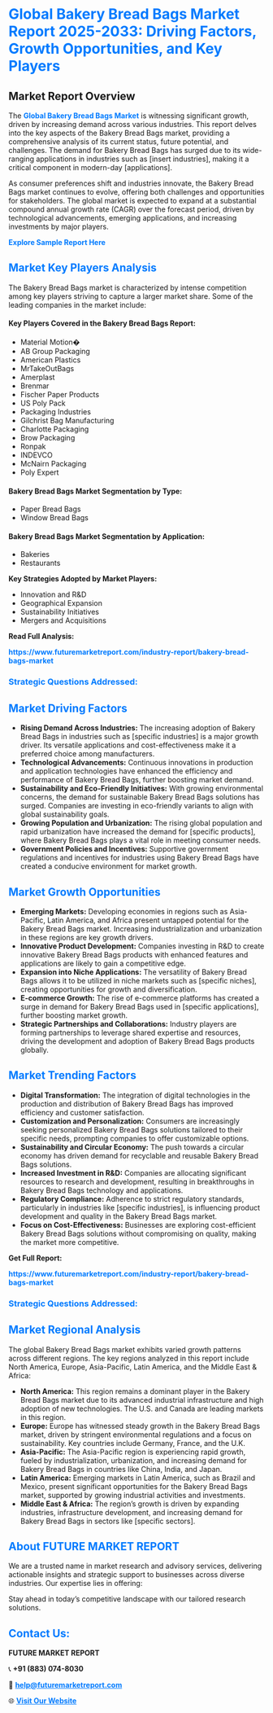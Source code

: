 <h1 style="color: #007BFF;">Global Bakery Bread Bags Market Report 2025-2033: Driving Factors, Growth Opportunities, and Key Players</h1>

<section id="overview">
<h2>Market Report Overview</h2>
<p>The <a href="https://www.futuremarketreport.com/industry-report/bakery-bread-bags-market" style="color: #007BFF; text-decoration: none;"><strong>Global Bakery Bread Bags Market</strong></a> is witnessing significant growth, driven by increasing demand across various industries. This report delves into the key aspects of the Bakery Bread Bags market, providing a comprehensive analysis of its current status, future potential, and challenges. The demand for Bakery Bread Bags has surged due to its wide-ranging applications in industries such as [insert industries], making it a critical component in modern-day [applications].</p>
<p>As consumer preferences shift and industries innovate, the Bakery Bread Bags market continues to evolve, offering both challenges and opportunities for stakeholders. The global market is expected to expand at a substantial compound annual growth rate (CAGR) over the forecast period, driven by technological advancements, emerging applications, and increasing investments by major players.</p>
</section>

<section id="overview">
<p><a href="https://www.futuremarketreport.com/request-sample/reportId=92159" style="color: #007BFF; text-decoration: none;"><strong>Explore Sample Report Here</strong></a></p>
</section>

<section id="key-players">
<h2 style="color: #007BFF;">Market Key Players Analysis</h2>
<p>The Bakery Bread Bags market is characterized by intense competition among key players striving to capture a larger market share. Some of the leading companies in the market include:</p>
<h4>Key Players Covered in the Bakery Bread Bags Report:</h4>
<ul><li>Material Motion�</li><li>AB Group Packaging</li><li>American Plastics</li><li>MrTakeOutBags</li><li>Amerplast</li><li>Brenmar</li><li>Fischer Paper Products</li><li>US Poly Pack</li><li>Packaging Industries</li><li>Gilchrist Bag Manufacturing</li><li>Charlotte Packaging</li><li>Brow Packaging</li><li>Ronpak</li><li>INDEVCO</li><li>McNairn Packaging</li><li>Poly Expert</li></ul>
<h4>Bakery Bread Bags Market Segmentation by Type:</h4>
<ul><li>Paper Bread Bags</li><li>Window Bread Bags</li></ul>

<h4>Bakery Bread Bags Market Segmentation by Application:</h4>
<ul><li>Bakeries</li><li>Restaurants</li></ul>
<p><strong>Key Strategies Adopted by Market Players:</strong></p>
<ul>
<li>Innovation and R&D</li>
<li>Geographical Expansion</li>
<li>Sustainability Initiatives</li>
<li>Mergers and Acquisitions</li>
</ul>
</section>

<section>
<p><strong>Read Full Analysis: </strong></p><a href="https://www.futuremarketreport.com/industry-report/bakery-bread-bags-market" style="color: #007BFF; text-decoration: none;"><strong>https://www.futuremarketreport.com/industry-report/bakery-bread-bags-market</strong></a>
<h3 style="color: #007BFF;">Strategic Questions Addressed:</h3>
</section>

<section id="driving-factors">
<h2 style="color: #007BFF;">Market Driving Factors</h2>
<ul>
<li><strong>Rising Demand Across Industries:</strong> The increasing adoption of Bakery Bread Bags in industries such as [specific industries] is a major growth driver. Its versatile applications and cost-effectiveness make it a preferred choice among manufacturers.</li>
<li><strong>Technological Advancements:</strong> Continuous innovations in production and application technologies have enhanced the efficiency and performance of Bakery Bread Bags, further boosting market demand.</li>
<li><strong>Sustainability and Eco-Friendly Initiatives:</strong> With growing environmental concerns, the demand for sustainable Bakery Bread Bags solutions has surged. Companies are investing in eco-friendly variants to align with global sustainability goals.</li>
<li><strong>Growing Population and Urbanization:</strong> The rising global population and rapid urbanization have increased the demand for [specific products], where Bakery Bread Bags plays a vital role in meeting consumer needs.</li>
<li><strong>Government Policies and Incentives:</strong> Supportive government regulations and incentives for industries using Bakery Bread Bags have created a conducive environment for market growth.</li>
</ul>
</section>

<section id="growth-opportunities">
<h2 style="color: #007BFF;">Market Growth Opportunities</h2>
<ul>
<li><strong>Emerging Markets:</strong> Developing economies in regions such as Asia-Pacific, Latin America, and Africa present untapped potential for the Bakery Bread Bags market. Increasing industrialization and urbanization in these regions are key growth drivers.</li>
<li><strong>Innovative Product Development:</strong> Companies investing in R&D to create innovative Bakery Bread Bags products with enhanced features and applications are likely to gain a competitive edge.</li>
<li><strong>Expansion into Niche Applications:</strong> The versatility of Bakery Bread Bags allows it to be utilized in niche markets such as [specific niches], creating opportunities for growth and diversification.</li>
<li><strong>E-commerce Growth:</strong> The rise of e-commerce platforms has created a surge in demand for Bakery Bread Bags used in [specific applications], further boosting market growth.</li>
<li><strong>Strategic Partnerships and Collaborations:</strong> Industry players are forming partnerships to leverage shared expertise and resources, driving the development and adoption of Bakery Bread Bags products globally.</li>
</ul>
</section>

<section id="trending-factors">
<h2 style="color: #007BFF;">Market Trending Factors</h2>
<ul>
<li><strong>Digital Transformation:</strong> The integration of digital technologies in the production and distribution of Bakery Bread Bags has improved efficiency and customer satisfaction.</li>
<li><strong>Customization and Personalization:</strong> Consumers are increasingly seeking personalized Bakery Bread Bags solutions tailored to their specific needs, prompting companies to offer customizable options.</li>
<li><strong>Sustainability and Circular Economy:</strong> The push towards a circular economy has driven demand for recyclable and reusable Bakery Bread Bags solutions.</li>
<li><strong>Increased Investment in R&D:</strong> Companies are allocating significant resources to research and development, resulting in breakthroughs in Bakery Bread Bags technology and applications.</li>
<li><strong>Regulatory Compliance:</strong> Adherence to strict regulatory standards, particularly in industries like [specific industries], is influencing product development and quality in the Bakery Bread Bags market.</li>
<li><strong>Focus on Cost-Effectiveness:</strong> Businesses are exploring cost-efficient Bakery Bread Bags solutions without compromising on quality, making the market more competitive.</li>
</ul>
</section>

<section>
<p><strong>Get Full Report: </strong></p><a href="https://www.futuremarketreport.com/industry-report/bakery-bread-bags-market" style="color: #007BFF; text-decoration: none;"><strong>https://www.futuremarketreport.com/industry-report/bakery-bread-bags-market</strong></a>
<h3 style="color: #007BFF;">Strategic Questions Addressed:</h3>
</section>


<section id="regional-analysis">
<h2 style="color: #007BFF;">Market Regional Analysis</h2>
<p>The global Bakery Bread Bags market exhibits varied growth patterns across different regions. The key regions analyzed in this report include North America, Europe, Asia-Pacific, Latin America, and the Middle East & Africa:</p>
<ul>
<li><strong>North America:</strong> This region remains a dominant player in the Bakery Bread Bags market due to its advanced industrial infrastructure and high adoption of new technologies. The U.S. and Canada are leading markets in this region.</li>
<li><strong>Europe:</strong> Europe has witnessed steady growth in the Bakery Bread Bags market, driven by stringent environmental regulations and a focus on sustainability. Key countries include Germany, France, and the U.K.</li>
<li><strong>Asia-Pacific:</strong> The Asia-Pacific region is experiencing rapid growth, fueled by industrialization, urbanization, and increasing demand for Bakery Bread Bags in countries like China, India, and Japan.</li>
<li><strong>Latin America:</strong> Emerging markets in Latin America, such as Brazil and Mexico, present significant opportunities for the Bakery Bread Bags market, supported by growing industrial activities and investments.</li>
<li><strong>Middle East & Africa:</strong> The region’s growth is driven by expanding industries, infrastructure development, and increasing demand for Bakery Bread Bags in sectors like [specific sectors].</li>
</ul>
</section>

<footer>
<h2 style="color: #007BFF;">About FUTURE MARKET REPORT</h2>
<p>We are a trusted name in market research and advisory services, delivering actionable insights and strategic support to businesses across diverse industries. Our expertise lies in offering:</p>

<p>Stay ahead in today’s competitive landscape with our tailored research solutions.</p>

<h2 style="color: #007BFF;">Contact Us:</h2>
<p><strong>FUTURE MARKET REPORT</strong></p>
<p>📞 <strong>+91 (883) 074-8030</strong></p>
<p>📧 <strong><a href="mailto:help@futuremarketreport.com" style="color: #007BFF;">help@futuremarketreport.com</a></strong></p>
<p>🌐 <strong><a href="https://www.futuremarketreport.com/" style="color: #007BFF;">Visit Our Website</a></strong></p>
</footer>